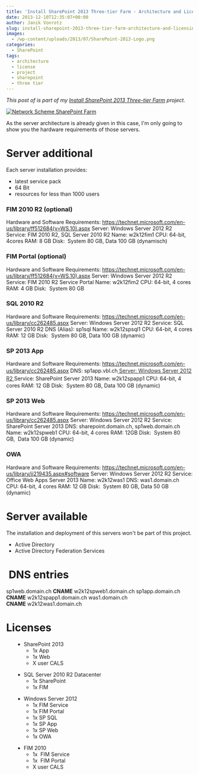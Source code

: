 ```yaml
---
title: 'Install SharePoint 2013 Three-tier Farm - Architecture and Licensing'
date: 2013-12-10T12:35:07+00:00
author: Janik Vonrotz
slug: install-sharepoint-2013-three-tier-farm-architecture-and-licensing
images:
  - /wp-content/uploads/2013/07/SharePoint-2013-Logo.png
categories:
  - SharePoint
tags:
  - architecture
  - license
  - project
  - sharepoint
  - three tier
---
```

*This post of is part of my [Install SharePoint 2013 Three-tier Farm](https://janikvonrotz.ch/projects/install-sharepoint-2013-three-tier-farm/) project.*

[![Network Scheme SharePoint Farm](/wp-content/uploads/2013/12/Network-Scheme-SharePoint-Farm.png)](/wp-content/uploads/2013/12/Network-Scheme-SharePoint-Farm.png)

As the server architecture is already given in this case, I'm only going to show you the hardware requirements of those servers.

<h1>Server additional</h1>

Each server installation provides:

<ul>
    <li>latest service pack</li>
    <li>64 Bit</li>
    <li>resources for less than 1000 users</li>
</ul>

<!--more-->

<h3>FIM 2010 R2 (optional)</h3>

Hardware and Software Requirements: <a href="https://technet.microsoft.com/en-us/library/ff512684(v=WS.10).aspx">https://technet.microsoft.com/en-us/library/ff512684(v=WS.10).aspx</a>
Server: Windows Server 2012 R2
Service: FIM 2010 R2, SQL Server 2010 R2
Name: w2k12fim1
CPU: 64-bit, 4cores
RAM: 8 GB
Disk:  System 80 GB, Data 100 GB (dynamisch)

<h3>FIM Portal (optional)</h3>

Hardware and Software Requirements: <a href="https://technet.microsoft.com/en-us/library/ff512684(v=WS.10).aspx">https://technet.microsoft.com/en-us/library/ff512684(v=WS.10).aspx
</a>Server: Windows Server 2012 R2
Service: FIM 2010 R2 Service Portal
Name: w2k12fim2
CPU: 64-bit, 4 cores
RAM: 4 GB
Disk:  System 80 GB

<h3>SQL 2010 R2</h3>

Hardware and Software Requirements: <a href="https://technet.microsoft.com/en-us/library/cc262485.aspx">https://technet.microsoft.com/en-us/library/cc262485.aspx
</a>Server: Windows Server 2012 R2
Service: SQL Server 2010 R2
DNS (Alias): sp1sql
Name: w2k12spsql1
CPU: 64-bit, 4 cores
RAM: 12 GB
Disk:  System 80 GB, Data 100 GB (dynamic)

<h3>SP 2013 App</h3>

Hardware and Software Requirements: <a href="https://technet.microsoft.com/en-us/library/cc262485.aspx">https://technet.microsoft.com/en-us/library/cc262485.aspx
</a>DNS: sp1app.vbl.ch<a href="https://technet.microsoft.com/en-us/library/cc262485.aspx">
<span style="color: #2b2b2b; line-height: 1.5;">Server: Windows Server 2012 R2
</span></a>Service: SharePoint Server 2013
<span style="line-height: 1.5;">Name: w2k12spapp1
</span>CPU: 64-bit, 4 cores
RAM: 12 GB
Disk:  System 80 GB, Data 100 GB (dynamic)

<h3>SP 2013 Web</h3>

Hardware and Software Requirements: <a href="https://technet.microsoft.com/en-us/library/cc262485.aspx">https://technet.microsoft.com/en-us/library/cc262485.aspx</a>
Server: Windows Server 2012 R2
Service: SharePoint Server 2013
DNS: sharepoint.domain.ch, sp1web.domain.ch
Name: w2k12spweb1
CPU: 64-bit, 4 cores
RAM: 12GB
Disk:  System 80 GB,  Data 100 GB (dynamic)

<h3>OWA</h3>

Hardware and Software Requirements: <a href="https://technet.microsoft.com/en-us/library/jj219435.aspx#software">https://technet.microsoft.com/en-us/library/jj219435.aspx#software</a>
Server: Windows Server 2012 R2
Service: Office Web Apps Server 2013
Name: w2k12was1
DNS: was1.domain.ch
CPU: 64-bit, 4 cores
RAM: 12 GB
Disk:  System 80 GB, Data 50 GB (dynamic)

<h1>Server available</h1>

The installation and deployment of this servers won't be part of this project.

<ul>
    <li>Active Directory</li>
    <li>Active Directory Federation Services</li>
</ul>

<h1> DNS entries</h1>

sp1web.domain.ch <strong>CNAME</strong> w2k12spweb1.domain.ch
sp1app.domain.ch <strong>CNAME</strong> w2k12spapp1.domain.ch
was1.domain.ch <strong>CNAME</strong> w2k12was1.domain.ch

<h1>Licenses</h1>

<ul>
<ul type="disc">
    <li>SharePoint 2013
<ul type="circle">
    <li>1x App</li>
    <li>1x Web</li>
    <li>X user CALS</li>
</ul>
</li>
</ul>
<ul type="disc">
    <li>SQL Server 2010 R2 Datacenter
<ul type="circle">
    <li>1x SharePoint</li>
    <li>1x FIM</li>
</ul>
</li>
</ul>
<ul type="disc">
    <li>Windows Server 2012
<ul type="circle">
    <li>1x FIM Service</li>
</ul>
<ul type="circle">
    <li>1x FIM Portal</li>
    <li>1x SP SQL</li>
</ul>
<ul type="circle">
    <li>1x SP App</li>
    <li>1x SP Web</li>
    <li>1x OWA</li>
</ul>
</li>
</ul>
<ul type="disc">
    <li>FIM 2010
<ul type="circle">
    <li>1x  FIM Service</li>
    <li>1x  FIM Portal</li>
    <li>X user CALS</li>
</ul>
</li>
</ul>
</ul>